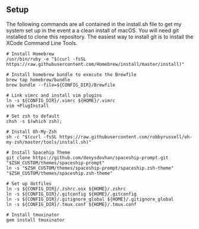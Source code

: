 ## Setup

The following commands are all contained in the install.sh file to get my system set up in the event a a clean install of macOS. You will need git installed to clone this repository. The easiest way to install git is to install the XCode Command Line Tools.

```
# Install Homebrew
/usr/bin/ruby -e "$(curl -fsSL https://raw.githubusercontent.com/Homebrew/install/master/install)"

# Install homebrew bundle to execute the Brewfile
brew tap homebrew/bundle
brew bundle --file=${CONFIG_DIR}/Brewfile

# Link vimrc and install vim plugins
ln -s ${CONFIG_DIR}/.vimrc ${HOME}/.vimrc
vim +PlugInstall

# Set zsh to default
chsh -s $(which zsh);

# Install Oh-My-Zsh
sh -c "$(curl -fsSL https://raw.githubusercontent.com/robbyrussell/oh-my-zsh/master/tools/install.sh)"

# Install Spacehip Theme
git clone https://github.com/denysdovhan/spaceship-prompt.git "$ZSH_CUSTOM/themes/spaceship-prompt"
ln -s "$ZSH_CUSTOM/themes/spaceship-prompt/spaceship.zsh-theme" "$ZSH_CUSTOM/themes/spaceship.zsh-theme"

# Set up dotfiles
ln -s ${CONFIG_DIR}/.zshrc.osx ${HOME}/.zshrc
ln -s ${CONFIG_DIR}/.gitconfig ${HOME}/.gitconfig
ln -s ${CONFIG_DIR}/.gitignore_global ${HOME}/.gitignore_global
ln -s ${CONFIG_DIR}/.tmux.conf ${HOME}/.tmux.conf

# Install tmuxinator
gem install tmuxinator
